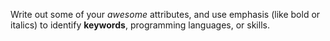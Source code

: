 Write out some of your _awesome_ attributes, and use emphasis (like bold or italics) to identify **keywords**, programming languages, or skills. 
